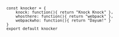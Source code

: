 <code>

    const knocker = {
        knock: function(){ return "Knock Knock" },
        whosthere: function(){ return "webpack" },
        webpackwho: function(){ return "Dayum!" }
    }
    export default knocker

</code>